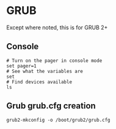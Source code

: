 # GRUB
Except where noted, this is for GRUB 2+

Console
-------
	# Turn on the pager in console mode
	set pager=1
	# See what the variables are
	set
	# Find devices available
	ls


Grub grub.cfg creation
----------------------
	grub2-mkconfig -o /boot/grub2/grub.cfg

